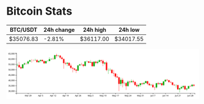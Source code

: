 # Bitcoin Stats

BTC/USDT|24h change|24h high|24h low|
|---|---|---|---|
|$35076.83|-2.81%|$36117.00|$34017.55|

<img src="./chart.svg">
